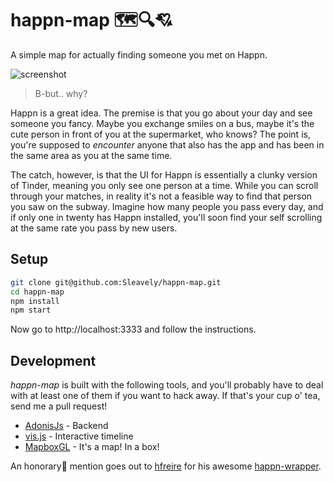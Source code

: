 # happn-map 🗺️🔍💘

A simple map for actually finding someone you met on Happn.

![screenshot](https://i.imgur.com/oIMVOmw.png)

> B-but.. why?

Happn is a great idea. The premise is that you go about your day and see someone you fancy. Maybe you exchange smiles on a bus, maybe it's the cute person in front of you at the supermarket, who knows? The point is, you're supposed to _encounter_ anyone that also has the app and has been in the same area as you at the same time.

The catch, however, is that the UI for Happn is essentially a clunky version of Tinder, meaning you only see one person at a time. While you can scroll through your matches, in reality it's not a feasible way to find that person you saw on the subway. Imagine how many people you pass every day, and if only one in twenty has Happn installed, you'll soon find your self scrolling at the same rate you pass by new users.

## Setup

```bash
git clone git@github.com:Sleavely/happn-map.git
cd happn-map
npm install
npm start
```

Now go to http://localhost:3333 and follow the instructions.

## Development

_happn-map_ is built with the following tools, and you'll probably have to deal with at least one of them if you want to hack away. If that's your cup o' tea, send me a pull request!

 - [AdonisJs](https://adonisjs.com/) - Backend
 - [vis.js](http://visjs.org/) - Interactive timeline
 - [MapboxGL](https://www.mapbox.com/mapbox-gl-js/api/) - It's a map! In a box!

An honorary🌟 mention goes out to [hfreire](https://github.com/hfreire) for his awesome [happn-wrapper](https://github.com/hfreire/happn-wrapper/).
